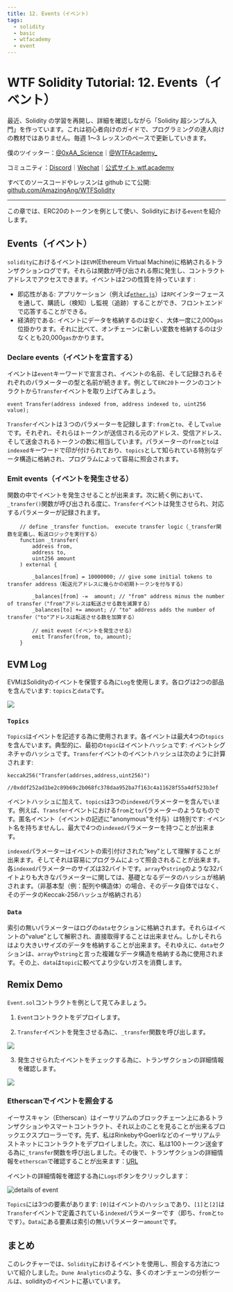 ```yaml
---
title: 12. Events（イベント）
tags:
  - solidity
  - basic
  - wtfacademy
  - event
---
```


# WTF Solidity Tutorial: 12. Events（イベント）

最近、Solidity の学習を再開し、詳細を確認しながら「Solidity 超シンプル入門」を作っています。これは初心者向けのガイドで、プログラミングの達人向けの教材ではありません。毎週 1〜3 レッスンのペースで更新していきます。

僕のツイッター：[@0xAA_Science](https://twitter.com/0xAA_Science)｜[@WTFAcademy\_](https://twitter.com/WTFAcademy_)

コミュニティ：[Discord](https://discord.gg/5akcruXrsk)｜[Wechat](https://docs.google.com/forms/d/e/1FAIpQLSe4KGT8Sh6sJ7hedQRuIYirOoZK_85miz3dw7vA1-YjodgJ-A/viewform?usp=sf_link)｜[公式サイト wtf.academy](https://wtf.academy)

すべてのソースコードやレッスンは github にて公開: [github.com/AmazingAng/WTFSolidity](https://github.com/AmazingAng/WTFSolidity)

-----

この章では、ERC20のトークンを例として使い、Solidityにおける`event`を紹介します。

## Events（イベント）
`solidity`におけるイベントは`EVM`(Ethereum Virtual Machine)に格納されるトランザクションログです。それらは関数が呼び出される際に発生し、コントラクトアドレスでアクセスできます。イベントは2つの性質を持っています :

- 即応性がある: アプリケーション（例えば[`ether.js`](https://learnblockchain.cn/docs/ethers.js/api-contract.html#id18)）は`RPC`インターフェースを通して、購読し（検知）し監視（追跡）することができ、フロントエンドで応答することができる。
- 経済的である: イベントにデータを格納するのは安く、大体一度に2,000`gas`位掛かります。それに比べて、オンチェーンに新しい変数を格納するのは少なくとも20,000`gas`かかります。

### Declare events（イベントを宣言する）
イベントは`event`キーワードで宣言され、イベントの名前、そして記録されるそれぞれのパラメーターの型と名前が続きます。例として`ERC20`トークンのコントラクトから`Transfer`イベントを取り上げてみましょう。
```solidity
event Transfer(address indexed from, address indexed to, uint256 value);
```
`Transfer`イベントは３つのパラメーターを記録します: `from`と`to`、そして`value`です。それぞれ、それらはトークンが送信される元のアドレス、受信アドレス、そして送金されるトークンの数に相当しています。パラメーターの`from`と`to`は`indexed`キーワードで印が付けられており、`topics`として知られている特別なデータ構造に格納され、プログラムによって容易に照会されます。

### Emit events（イベントを発生させる）

関数の中でイベントを発生させることが出来ます。次に続く例において、`_transfer()`関数が呼び出される度に、`Transfer`イベントは発生させられ、対応するパラメーターが記録されます。
```solidity
    // define _transfer function， execute transfer logic（_transfer関数を定義し、転送ロジックを実行する）
    function _transfer(
        address from,
        address to,
        uint256 amount
    ) external {

        _balances[from] = 10000000; // give some initial tokens to transfer address（転送元アドレスに幾らかの初期トークンを付与する）

        _balances[from] -=  amount; // "from" address minus the number of transfer（"from"アドレスは転送させる数を減算する）
        _balances[to] += amount; // "to" address adds the number of transfer（"to"アドレスは転送させる数を加算する）

        // emit event（イベントを発生させる）
        emit Transfer(from, to, amount);
    }
```

## EVM Log

EVMはSolidityのイベントを保管する為に`Log`を使用します。各ログは2つの部品を含んでいます: `topics`と`data`です。

![](img/12-3.png)

### `Topics`

`Topics`はイベントを記述する為に使用されます。各イベントは最大4つの`topics`を含んでいます。典型的に、最初の`topic`はイベントハッシュです: イベントシグネチャのハッシュです。`Transfer`イベントのイベントハッシュは次のように計算されます:

```solidity
keccak256("Transfer(addrses,address,uint256)")

//0xddf252ad1be2c89b69c2b068fc378daa952ba7f163c4a11628f55a4df523b3ef
```

イベントハッシュに加えて、`topics`は3つの`indexed`パラメーターを含んでいます。例えば、`Transfer`イベントにおける`from`と`to`パラメーターのようなものです。匿名イベント（イベントの記述に"anonymous"を付与）は特別です: イベント名を持ちませんし、最大で4つの`indexed`パラメーターを持つことが出来ます。

`indexed`パラメーターはイベントの索引付けされた"key"として理解することが出来ます。そしてそれは容易にプログラムによって照会されることが出来ます。各`indexed`パラメーターのサイズは32バイトです。`array`や`string`のような32バイトよりも大きなパラメーターに関しては、基礎となるデータのハッシュが格納されます。（非基本型（例：配列や構造体）の場合、そのデータ自体ではなく、そのデータのKeccak-256ハッシュが格納される）

### `Data`

索引の無いパラメーターはログの`data`セクションに格納されます。それらはイベントの"value"として解釈され、直接取得することは出来ません。しかしそれらはより大きいサイズのデータを格納することが出来ます。それゆえに、`data`セクションは、`array`や`string`と言った複雑なデータ構造を格納する為に使用されます。その上、`data`は`topic`に較べてより少ないガスを消費します。

## Remix Demo
`Event.sol`コントラクトを例として見てみましょう。

1. `Event`コントラクトをデプロイします。

2. `Transfer`イベントを発生させる為に、`_transfer`関数を呼び出します。

![](./img/12-1_ja.png)

3. 発生させられたイベントをチェックする為に、トランザクションの詳細情報を確認します。

![](./img/12-2_ja.png)

### Etherscanでイベントを照会する

イーサスキャン（Etherscan）はイーサリアムのブロックチェーン上にあるトランザクションやスマートコントラクト、それ以上のことを見ることが出来るブロックエクスプローラーです。先ず、私はRinkebyやGoerliなどのイーサリアムテストネットにコントラクトをデプロイしました。次に、私は100トークン送金する為に`_transfer`関数を呼び出しました。その後で、トランザクションの詳細情報を`etherscan`で確認することが出来ます：[URL](https://rinkeby.etherscan.io/tx/0x8cf87215b23055896d93004112bbd8ab754f081b4491cb48c37592ca8f8a36c7)

イベントの詳細情報を確認する為に`Logs`ボタンをクリックします：

![details of event](./img/12-3_ja.png)

`Topics`には3つの要素があります: `[0]`はイベントのハッシュであり、`[1]`と`[2]`は`Transfer`イベントで定義されている`indexed`パラメーターです（即ち、`from`と`to`です）。`Data`にある要素は索引の無いパラメーター`amount`です。

## まとめ
このレクチャーでは、`Solidity`におけるイベントを使用し、照会する方法について紹介しました。`Dune Analytics`のような、多くのオンチェーンの分析ツールは、solidityのイベントに基いています。
